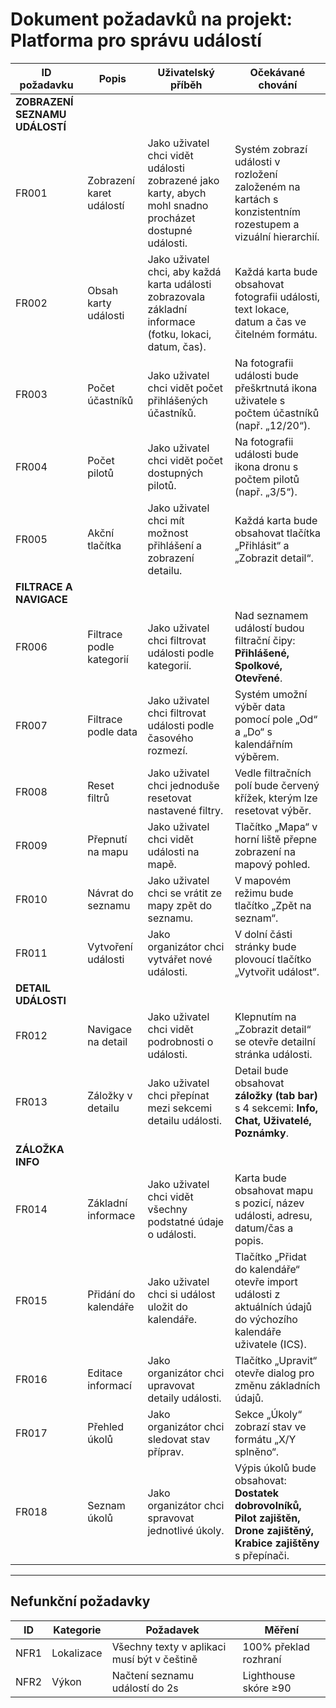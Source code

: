 # Dokument požadavků na projekt: Platforma pro správu událostí

| ID požadavku | Popis | Uživatelský příběh | Očekávané chování |
|--------------|-------|--------------------|-------------------|
| **ZOBRAZENÍ SEZNAMU UDÁLOSTÍ** |
| FR001 | Zobrazení karet událostí | Jako uživatel chci vidět události zobrazené jako karty, abych mohl snadno procházet dostupné události. | Systém zobrazí události v rozložení založeném na kartách s konzistentním rozestupem a vizuální hierarchií. |
| FR002 | Obsah karty události | Jako uživatel chci, aby každá karta události zobrazovala základní informace (fotku, lokaci, datum, čas). | Každá karta bude obsahovat fotografii události, text lokace, datum a čas ve čitelném formátu. |
| FR003 | Počet účastníků | Jako uživatel chci vidět počet přihlášených účastníků. | Na fotografii události bude přeškrtnutá ikona uživatele s počtem účastníků (např. „12/20“). |
| FR004 | Počet pilotů | Jako uživatel chci vidět počet dostupných pilotů. | Na fotografii události bude ikona dronu s počtem pilotů (např. „3/5“). |
| FR005 | Akční tlačítka | Jako uživatel chci mít možnost přihlášení a zobrazení detailu. | Každá karta bude obsahovat tlačítka „Přihlásit“ a „Zobrazit detail“. |
| **FILTRACE A NAVIGACE** |
| FR006 | Filtrace podle kategorií | Jako uživatel chci filtrovat události podle kategorií. | Nad seznamem událostí budou filtrační čipy: **Přihlášené, Spolkové, Otevřené**. |
| FR007 | Filtrace podle data | Jako uživatel chci filtrovat události podle časového rozmezí. | Systém umožní výběr data pomocí pole „Od“ a „Do“ s kalendářním výběrem. |
| FR008 | Reset filtrů | Jako uživatel chci jednoduše resetovat nastavené filtry. | Vedle filtračních polí bude červený křížek, kterým lze resetovat výběr. |
| FR009 | Přepnutí na mapu | Jako uživatel chci vidět události na mapě. | Tlačítko „Mapa“ v horní liště přepne zobrazení na mapový pohled. |
| FR010 | Návrat do seznamu | Jako uživatel chci se vrátit ze mapy zpět do seznamu. | V mapovém režimu bude tlačítko „Zpět na seznam“. |
| FR011 | Vytvoření události | Jako organizátor chci vytvářet nové události. | V dolní části stránky bude plovoucí tlačítko „Vytvořit událost“. |
| **DETAIL UDÁLOSTI** |
| FR012 | Navigace na detail | Jako uživatel chci vidět podrobnosti o události. | Klepnutím na „Zobrazit detail“ se otevře detailní stránka události. |
| FR013 | Záložky v detailu | Jako uživatel chci přepínat mezi sekcemi detailu události. | Detail bude obsahovat **záložky (tab bar)** s 4 sekcemi: **Info, Chat, Uživatelé, Poznámky**. |
| **ZÁLOŽKA INFO** |
| FR014 | Základní informace | Jako uživatel chci vidět všechny podstatné údaje o události. | Karta bude obsahovat mapu s pozicí, název události, adresu, datum/čas a popis. |
| FR015 | Přidání do kalendáře | Jako uživatel chci si událost uložit do kalendáře. | Tlačítko „Přidat do kalendáře“ otevře import události z aktuálních údajů do výchozího kalendáře uživatele (ICS). |
| FR016 | Editace informací | Jako organizátor chci upravovat detaily události. | Tlačítko „Upravit“ otevře dialog pro změnu základních údajů. |
| FR017 | Přehled úkolů | Jako organizátor chci sledovat stav příprav. | Sekce „Úkoly“ zobrazí stav ve formátu „X/Y splněno“. |
| FR018 | Seznam úkolů | Jako organizátor chci spravovat jednotlivé úkoly. | Výpis úkolů bude obsahovat: **Dostatek dobrovolníků, Pilot zajištěn, Drone zajištěný, Krabice zajištěny** s přepínači. |

---

## **Nefunkční požadavky**

| ID | Kategorie | Požadavek | Měření |
|----|-----------|-----------|--------|
| NFR1 | Lokalizace | Všechny texty v aplikaci musí být v češtině | 100% překlad rozhraní |
| NFR2 | Výkon | Načtení seznamu událostí do 2s | Lighthouse skóre ≥90 |
